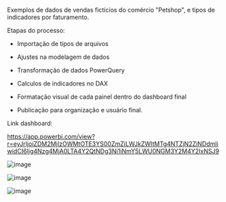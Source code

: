 Exemplos de dados de vendas fictícios do comércio "Petshop", e tipos de indicadores por faturamento.

Etapas do processo:

- Importação de tipos de arquivos

- Ajustes na modelagem de dados
  
- Transformação de dados PowerQuery

- Calculos de indicadores no DAX

- Formatação visual de cada painel dentro do dashboard final
  
- Publicação para organização e usuário final.

Link dashboard:

https://app.powerbi.com/view?r=eyJrIjoiZDM2MjIzOWMtOTE3YS00ZmZiLWJkZWItMTg4NTZjN2ZiNDdmIiwidCI6Ijg4Nzg4MjA0LTA4Y2QtNDg3Ni1iNmY5LWU0NGM3Y2M4Y2IxNSJ9


![image](https://github.com/user-attachments/assets/98527d81-b256-4636-8a87-18b2711f9d98)



![image](https://github.com/user-attachments/assets/1591ae8a-e789-4acb-aff6-c4bb3d348055)



![image](https://github.com/user-attachments/assets/0d4fb2b4-001e-40a4-999f-1e16f58aea9f)
